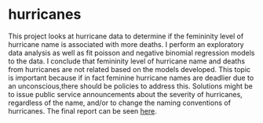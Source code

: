 # hurricanes

This project looks at hurricane data to determine if the femininity level of hurricane name is associated with more deaths. I perform an exploratory data analysis as well as fit poisson and negative binomial regression models to the data. I conclude that femininity level of hurricane name and deaths from hurricanes are not related based on the models developed. This topic is important because if in fact feminine hurricane names are deadlier due to an unconscious,there should be policies to address this. Solutions might be to issue public service announcements about the severity of hurricanes, regardless of the name, and/or to change the naming conventions of hurricanes. The final report can be seen [here](documentation/hurricanes_report.pdf).